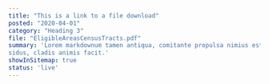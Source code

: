 ```yaml
---
title: "This is a link to a file download"
posted: "2020-04-01"
category: "Heading 3"
file: "EligibleAreasCensusTracts.pdf"
summary: 'Lorem markdownum tamen antiqua, comitante propulsa nimius est, exstantibus
sidus, cladis animis facit.'
showInSitemap: true
status: 'live'
---
```

